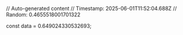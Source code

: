 // Auto-generated content
// Timestamp: 2025-06-01T11:52:04.688Z
// Random: 0.4655518001701322

const data = 0.649024330532693;